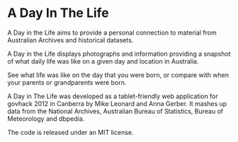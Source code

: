 A Day In The Life
=================


A Day in the Life aims to provide a personal connection to material from Australian Archives and historical datasets.

A Day in the Life displays photographs and information providing a snapshot of what daily life was like on a given day and location in Australia.

See what life was like on the day that you were born, or compare with when your parents or grandparents were born.


A Day in The Life was developed as a tablet-friendly web application for govhack 2012 in Canberra by Mike Leonard and Anna Gerber. It mashes up data from the National Archives, Australian Bureau of Statistics, Bureau of Meteorology and dbpedia.

The code is released under an MIT license.